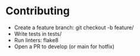 # Contributing

- Create a feature branch: git checkout -b feature/<name>
- Write tests in tests/
- Run linters: flake8
- Open a PR to develop (or main for hotfix)
